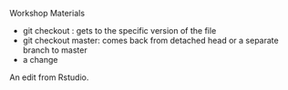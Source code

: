 Workshop Materials
- git checkout <hash> <filename>: gets to the specific version of the file
- git checkout master: comes back from detached head or a separate branch to master 
- a change

An edit from Rstudio.
